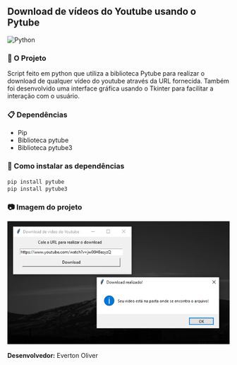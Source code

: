 ## Download de vídeos do Youtube usando o Pytube

![Python](https://www.python.org/static/img/python-logo@2x.png)

### :snake: O Projeto
Script feito em python que utiliza a biblioteca Pytube para realizar o download de qualquer vídeo do youtube através da URL fornecida. Também foi desenvolvido uma interface gráfica usando o Tkinter para facilitar a interação com o usuário.

### :clipboard: Dependências
* Pip
* Biblioteca pytube
* Biblioteca pytube3

### :rocket: Como instalar as dependências
```
pip install pytube
pip install pytube3
```
### :camera: Imagem do projeto
![Imagem do programa em execução](imagem.png) <br>

**Desenvolvedor:** Everton Oliver